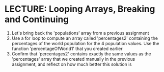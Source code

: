 # LECTURE: Looping Arrays, Breaking and Continuing
1. Let's bring back the 'populations' array from a previous assignment
2. Use a for loop to compute an array called 'percentages2' containing the 
percentages of the world population for the 4 population values. Use the 
function 'percentageOfWorld1' that you created earlier
3. Confirm that 'percentages2' contains exactly the same values as the 
'percentages' array that we created manually in the previous assignment, 
and reflect on how much better this solution is

